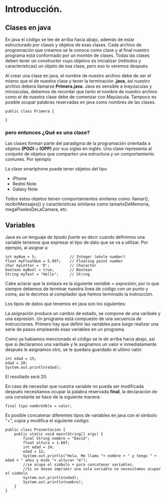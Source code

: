 # Introducción.

## Clases en java

En java el código se lee de arriba hacia abajo, además de estar estructurado por clases y objetos de esas clases. Cada archivo de programación que creamos se le conoce como clase y al final nuestro programa está conformado por un montón de clases. Todas las clases deben tener un constructor cuyo objetivo es inicializar (métodos y características) un objeto de esa clase, pero eso lo veremos después.

Al crear una clase en java, el nombre de nuestro archivo debe de ser el mismo que el de nuestra clase y tener la terminación **.java**, así nuestro archivo deberá llamarse **Primera.java**. Java es sensible a mayúsculas y minúsculas, debemos de recordar que tanto el nombre de nuestro archivo como el de nuestra clase debe de comenzar con Mayúscula. Tampoco es posible ocupar palabras reservadas en java como nombres de las clases. 


```
public class Primera {
    
}
```

### pero entonces ¿Qué es una clase?

Las clases forman parte del paradigma de la programación orientada a objetos **(POO)** u **(OPP)** por sus siglas en inglés. Una clase representa al conjunto de objetos que comparten una estructura y un comportamiento comunes. Por ejemplo

La clase smartphone puede tener objetos del tipo
- iPhone
- Redmi Note
- Galaxy Note

Todos estos objetos tienen comportamientos similares como: llamar(), recibirMensajes() y caracteristicas similares como tamañoDeMemoria, megaPixelesDeLaCamara, etc. 

## Variables
Java es un lenguaje de *tipado fuerte* es decir cuando definimos una variable tenemos que expresar el tipo de dato que se va a utilizar. Por ejemplo, al asignar a


```
int myNum = 5;               // Integer (whole number)
float myFloatNum = 5.99f;    // Floating point number
char myLetter = 'D';         // Character
boolean myBool = true;       // Boolean
String myText = "Hello";     // String
```
Cabe aclarar que la sintaxis es la siguiente *variable* = *expresión*;
por lo que siempre debemos de terminar nuestra linea de código con un punto y coma, así le decimos al compilador que hemos terminado la instrucción.

Los tipos de datos que tenemos en java son los siguientes:



La asignación produce un cambio de estado, se compone de una varibale y una expresión. Un programa está compuesto de una secuencia de instrucciones. Primero hay que definir las variables para luego realizar una serie de pasos empleando esas variables en un programa.

Como ya habiamos mencionado el código se le de arriba hacia abajo, así que si declaramos una varibale y le asignamos un valor e inmediatamente después le asignamos otro, se le quedara guardado el ultimo valor. 

```
int edad = 15;
edad = 20;
System.out.println(edad);
```
El resultado será 20.

En caso de necesitar que nuestra variable no pueda ser modificada después necesitamos ocupar la palabra reservada **final**, la declaración de una constante se hace de la siguiente manera:

```
final tipo nombreVble = valor;
```
Es posible concatenar diferentes tipos de variables en java con el simbolo "+", copia y modifica el siguiente código:

```
public class Presentacion {
    public static void main(String[] args) {
        final String nombre = "David";
        float altura = 1.60f;
        int edad = 24;
        edad = 12;
        System.out.println("Hola. Me llamo "+ nombre + " y tengo " + edad + " años y mido "+ altura+ "m");
        //se ocupa el simbolo + para concatenar variables.
        //Si se desea imprimir una sola variable no necesitamos ocupar el simbolo
        System.out.println(edad);
        System.out.println(nombre);
    }
}
```
